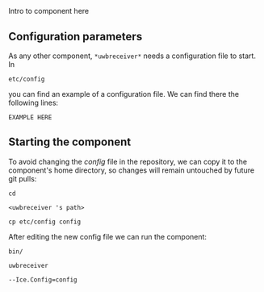 ```
```
#
``` uwbreceiver
```
Intro to component here


## Configuration parameters
As any other component,
``` *uwbreceiver* ```
needs a configuration file to start. In

    etc/config

you can find an example of a configuration file. We can find there the following lines:

    EXAMPLE HERE


## Starting the component
To avoid changing the *config* file in the repository, we can copy it to the component's home directory, so changes will remain untouched by future git pulls:

    cd

``` <uwbreceiver 's path> ```

    cp etc/config config

After editing the new config file we can run the component:

    bin/

```uwbreceiver ```

    --Ice.Config=config
